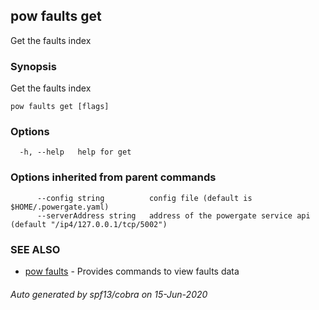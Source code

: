 ## pow faults get

Get the faults index

### Synopsis

Get the faults index

```
pow faults get [flags]
```

### Options

```
  -h, --help   help for get
```

### Options inherited from parent commands

```
      --config string          config file (default is $HOME/.powergate.yaml)
      --serverAddress string   address of the powergate service api (default "/ip4/127.0.0.1/tcp/5002")
```

### SEE ALSO

* [pow faults](pow_faults.md)	 - Provides commands to view faults data

###### Auto generated by spf13/cobra on 15-Jun-2020
